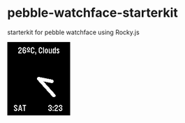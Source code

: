 # pebble-watchface-starterkit
starterkit for pebble watchface using Rocky.js

![screenshot](./screenshot.png)
